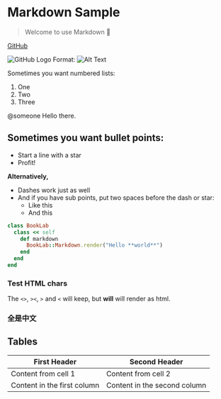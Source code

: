 # Markdown Sample

> Welcome to use Markdown 🎉

[GitHub](http://github.com)

![GitHub Logo](/images/logo.png)
Format: ![Alt Text](https://github.com)

Sometimes you want numbered lists:

1. One
2. Two
3. Three

@someone Hello there.

## Sometimes you want bullet points:

* Start a line with a star
* Profit!

**Alternatively,**

- Dashes work just as well
- And if you have sub points, put two spaces before the dash or star:
  - Like this
  - And this

```rb
class BookLab
  class << self
    def markdown
      BookLab::Markdown.render("Hello **world**")
    end
  end
end
```

### Test HTML chars

The `<>`, `><`, `>` and `<` will keep, but <b>will</b> will render as html.

### 全是中文

## Tables

First Header | Second Header
------------ | -------------
Content from cell 1 | Content from cell 2
Content in the first column | Content in the second column
